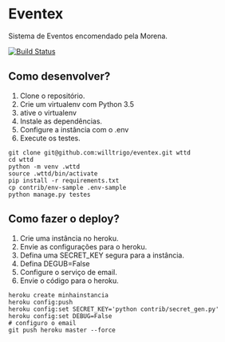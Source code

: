 # Eventex

Sistema de Eventos encomendado pela Morena.

[![Build Status](https://travis-ci.org/willtrigo/eventex.svg?branch=master)](https://travis-ci.org/willtrigo/eventex)

## Como desenvolver?

1. Clone o repositório.
2. Crie um virtualenv com Python 3.5
3. ative o virtualenv
4. Instale as dependências.
5. Configure a instância com o .env
6. Execute os testes.

```console
git clone git@github.com:willtrigo/eventex.git wttd
cd wttd
python -m venv .wttd
source .wttd/bin/activate
pip install -r requirements.txt
cp contrib/env-sample .env-sample
python manage.py testes
```

## Como fazer o deploy?

1. Crie uma instância no heroku.
2. Envie as configurações para o heroku.
3. Defina uma SECRET_KEY segura para a instância.
4. Defina DEGUB=False
5. Configure o serviço de email.
6. Envie o código para o heroku.

```console
heroku create minhainstancia
heroku config:push
heroku config:set SECRET_KEY='python contrib/secret_gen.py'
heroku config:set DEBUG=False
# configuro o email
git push heroku master --force
```
